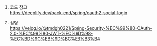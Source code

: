 1. 코드 참고  
   https://deeplify.dev/back-end/spring/oauth2-social-login

2. 설명  
   https://velog.io/@tmdgh0221/Spring-Security-%EC%99%80-OAuth-2.0-%EC%99%80-JWT-%EC%9D%98-%EC%BD%9C%EB%9D%BC%EB%B3%B4
